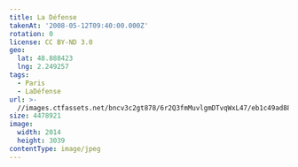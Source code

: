 ```yaml
---
title: La Défense
takenAt: '2008-05-12T09:40:00.000Z'
rotation: 0
license: CC BY-ND 3.0
geo:
  lat: 48.888423
  lng: 2.249257
tags:
  - Paris
  - LaDéfense
url: >-
  //images.ctfassets.net/bncv3c2gt878/6r2Q3fmMuvlgmDTvqWxL47/eb1c49ad888e29d237b7a69e085e62dd/la-dfense_4343153659_o
size: 4478921
image:
  width: 2014
  height: 3039
contentType: image/jpeg
---
```



